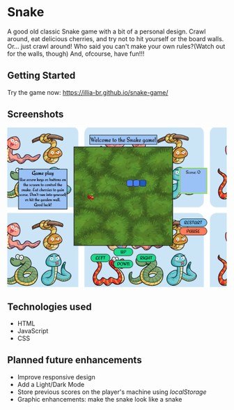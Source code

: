 
# Snake

A good old classic Snake game with a bit of a personal design. Crawl around, eat delicious cherries, and try not to hit yourself or the board walls. Or... just crawl around! Who said you can't make your own rules?(Watch out for the walls, though) And, ofcourse, have fun!!!

## Getting Started

Try the game now: <https://illia-br.github.io/snake-game/>


## Screenshots

![Snake game screenshot](./assets/Screenshot.png)

## Technologies used

+ HTML
+ JavaScript
+ CSS

## Planned future enhancements

+ Improve responsive design
+ Add a Light/Dark Mode
+ Store previous scores on the player's machine using *localStorage*
+ Graphic enhancements: make the snake look like a snake

